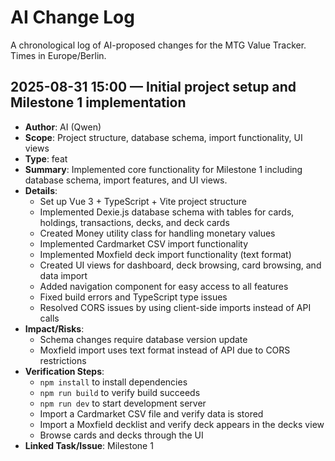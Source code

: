 # AI Change Log

A chronological log of AI-proposed changes for the MTG Value Tracker. Times in Europe/Berlin.

## 2025-08-31 15:00 — Initial project setup and Milestone 1 implementation
- **Author**: AI (Qwen)
- **Scope**: Project structure, database schema, import functionality, UI views
- **Type**: feat
- **Summary**: Implemented core functionality for Milestone 1 including database schema, import features, and UI views.
- **Details**:
  - Set up Vue 3 + TypeScript + Vite project structure
  - Implemented Dexie.js database schema with tables for cards, holdings, transactions, decks, and deck cards
  - Created Money utility class for handling monetary values
  - Implemented Cardmarket CSV import functionality
  - Implemented Moxfield deck import functionality (text format)
  - Created UI views for dashboard, deck browsing, card browsing, and data import
  - Added navigation component for easy access to all features
  - Fixed build errors and TypeScript type issues
  - Resolved CORS issues by using client-side imports instead of API calls
- **Impact/Risks**: 
  - Schema changes require database version update
  - Moxfield import uses text format instead of API due to CORS restrictions
- **Verification Steps**: 
  - `npm install` to install dependencies
  - `npm run build` to verify build succeeds
  - `npm run dev` to start development server
  - Import a Cardmarket CSV file and verify data is stored
  - Import a Moxfield decklist and verify deck appears in the decks view
  - Browse cards and decks through the UI
- **Linked Task/Issue**: Milestone 1